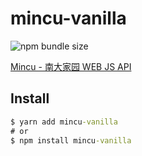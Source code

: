 # mincu-vanilla

![npm bundle size](https://img.shields.io/bundlephobia/min/mincu-vanilla?style=flat-square)

[Mincu - 南大家园 WEB JS API](https://github.com/ncuhome/mincu)

## Install

```cmd
$ yarn add mincu-vanilla
# or
$ npm install mincu-vanilla 
```